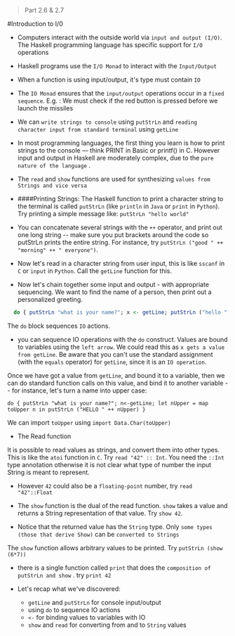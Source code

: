 > Part 2.6 & 2.7

#Introduction to I/0

* Computers interact with the outside world via `input and output (I/O)`. The Haskell programming language has specific support for `I/O` operations


* Haskell programs use the `I/O Monad` to interact with the `Input/Output`


* When a function is using input/output, it's type must contain `IO`


* The `IO Monad` ensures that the `input/output` operations occur in a `fixed sequence`. E.g. : We must check if the red button is pressed before we launch the missiles


* We can `write strings to console` using `putStrLn` and `reading character input from standard terminal` using `getLine`


* In most programming languages, the first thing you learn is how to print strings to the console — think PRINT in Basic
  or printf() in C. However input and output in Haskell are moderately complex, due to the `pure nature of the language`
  .


* The `read` and `show` functions are used for synthesizing `values from Strings and vice versa`


* ####Printing Strings:
    The Haskell function to print a character string to the terminal is called `putStrLn` (like `println` in `Java` or `print` in `Python`). Try printing a simple message like: `putStrLn "hello world"`
  

*  You can concatenate several strings with the `++` operator, and print out one long string -- make sure you put brackets around the code so putStrLn prints the entire string. For instance, try `putStrLn ("good " ++ "morning" ++ " everyone")`.


* Now let's read in a character string from user input, this is like `sscanf` in `C` or `input` in `Python`. Call the `getLine` function for this.


* Now let's chain together some input and output - with appropriate sequencing. We want to find the name of a person, then print out a personalized greeting. 
```haskell
  do { putStrLn "what is your name?"; x <- getLine; putStrLn ("hello " ++ x) }
```
The `do` block sequences `IO` actions.

* you can sequence IO operations with the `do` construct. Values are bound to variables using the `left arrow`. We could read this as `x gets a value from getLine`. Be aware that you can't use the standard assignment (with the `equals` operator) for `getLine`, since it is an `IO operation`.

Once we have got a value from `getLine`, and bound it to a variable, then we can do standard function calls on this value, and bind it to another variable -- for instance, let's turn a name into upper case: 
```
do { putStrLn "what is your name?"; n<-getLine; let nUpper = map toUpper n in putStrLn ("HELLO " ++ nUpper) }
```
We can import `toUpper` using `import Data.Char(toUpper)`

* The Read function

It is possible to read values as strings, and convert them into other types. This is like the `atoi` function in `C`. Try `read "42" :: Int`. You need the `::Int` type annotation otherwise it is not clear what type of number the input String is meant to represent.

* However `42` could also be a `floating-point` number, try `read "42"::Float`


* The `show` function is the dual of the read function. `show` takes a value and returns a String representation of that value. Try `show 42`.


* Notice that the returned value has the `String` type. Only `some types (those that derive Show)` can be `converted to Strings`


The `show` function allows arbitrary values to be printed. Try `putStrLn (show (6*7))`


* there is a single function called `print` that does the `composition of putStrLn and show` . try `print 42`

* Let's recap what we've discovered:

  - `getLine` and `putStrLn` for console input/output
  - using `do` to sequence IO actions
  - `<-` for binding values to variables with IO
  - `show` and `read` for converting from and to `String` values

    

